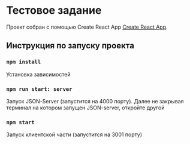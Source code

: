 # Тестовое задание

Проект собран с помощью Create React App [Create React App](https://github.com/facebook/create-react-app).

## Инструкция по запуску проекта

### `npm install`
Установка зависимостей

### `npm run start: server`
Запуск JSON-Server (запустится на 4000 порту). Далее не закрывая терминал на котором запущен JSON-server, откройте другой

### `npm start`
Запуск клиентской части (запустится на 3001 порту)
